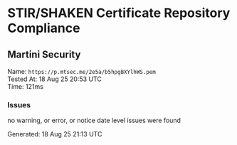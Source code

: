 # STIR/SHAKEN Certificate Repository Compliance

## Martini Security

Name: `https://p.mtsec.me/2e5a/b5hpgBXYlhWS.pem`\
Tested At: 18 Aug 25 20:53 UTC\
Time: 121ms

### Issues

no warning, or error, or notice date level issues were found

Generated: 18 Aug 25 21:13 UTC